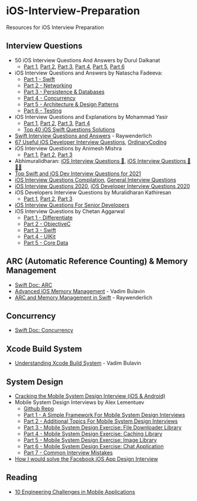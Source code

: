 # iOS-Interview-Preparation
Resources for iOS Interview Preparation

## Interview Questions
- 50 iOS Interview Questions And Answers by Durul Dalkanat
  - [Part 1](https://medium.com/@duruldalkanat/ios-interview-questions-13840247a57a), [Part 2](https://medium.com/@duruldalkanat/50-ios-interview-questions-and-answers-part-2-45f952230b9f), [Part 3](https://medium.com/@duruldalkanat/50-ios-interview-questions-and-answers-part-3-3fad146b6c3d), [Part 4](https://medium.com/@duruldalkanat/50-ios-interview-questions-and-answers-part-4-6f26b26341a), [Part 5](https://medium.com/@duruldalkanat/50-ios-interview-questions-and-answers-part-5-de6241374a8f), [Part 6](https://duruldalkanat.medium.com/50-ios-interview-questions-and-answers-part-6-3aba0cdd2070)
- iOS Interview Questions and Answers by Natascha Fadeeva:
  - [Part 1 - Swift](https://tanaschita.medium.com/ios-interview-questions-and-answers-for-senior-developers-part-1-9256221356f5)
  - [Part 2 - Networking](https://tanaschita.medium.com/ios-interview-questions-and-answers-for-senior-developers-part-2-4c1423f802ff)
  - [Part 3 - Persistence & Databases](https://tanaschita.medium.com/ios-interview-questions-and-answers-for-senior-developers-part-3-persistence-databases-7b646ffa3394)
  - [Part 4 - Concurrency](https://tanaschita.medium.com/ios-interview-questions-and-answers-for-senior-developers-part-4-concurrency-8a8ba88ebd16)
  - [Part 5 - Architecture & Design Patterns](https://tanaschita.medium.com/ios-interview-questions-and-answers-for-senior-developers-part-5-architecture-design-patterns-2228d28c33c0)
  - [Part 6 - Testing](https://medium.com/swlh/ios-interview-questions-and-answers-for-senior-developers-part-6-testing-63c691f33a3f)
- iOS Interview Questions and Explanations by Mohammad Yasir
  - [Part 1](https://mdcode2021.medium.com/part-1-ios-interview-preparation-questions-and-solutions-9b502dad8b63), [Part 2](https://mdcode2021.medium.com/part-2-ios-interview-preparation-questions-and-explanations-2217792f3cea), [Part 3](https://mdcode2021.medium.com/part-3-ios-interview-preparation-questions-and-explanations-e6fc5e391351), [Part 4](https://mdcode2021.medium.com/part-4-ios-interview-preparation-questions-and-explanations-b22b3176eccf)
  - [Top 40 iOS Swift Questions Solutions](https://medium.datadriveninvestor.com/top-40-ios-swift-questions-solutions-d038c7f20a48)
- [Swift Interview Questions and Answers](https://www.raywenderlich.com/762435-swift-interview-questions-and-answers) - Raywenderlich
- [67 Useful iOS Developer Interview Questions](https://medium.com/@artrmz/67-useful-ios-developer-interview-questions-3cb15973b71), [OrdinaryCoding](https://ordinarycoding.com/articles/ios-developer-interview-questions-2020/)
- iOS Interview Questions by Animesh Mishra
  - [Part 1](https://medium.com/@anios4991/ios-interview-questions-swift-part-1-a3e8402f85bd), [Part 2](https://medium.com/@anios4991/ios-interview-questions-swift-part-2-d3a070f9dbd), [Part 3](https://medium.com/@anios4991/ios-interview-questions-swift-part-3-c0e326bd2e66)
- Abhimuralidharan: [iOS Interview Questions 🍎](https://abhimuralidharan.medium.com/ios-interview-questions-6d8c2d99277c), [iOS Interview Questions 🤯😖😒](https://abhimuralidharan.medium.com/ios-interview-questions-736e27a96a74)
- [Top Swift and iOS Dev Interview Questions for 2021](https://stevenpcurtis.medium.com/top-swift-and-ios-dev-interview-questions-for-2021-ebfb31c8407d)
- [iOS Interview Questions Compilation](https://medium.com/@neroxiao/ios-interview-questions-compilation-758f11dbe376), [General Interview Questions](https://medium.com/@neroxiao/general-interview-questions-3df341cecd66)
- [iOS Interview Questions 2020](https://medium.com/@MuralidharanKathiresan/ios-interview-questions-2020-29f183d1d04c), [iOS Developer Interview Questions 2020](https://blog.usejournal.com/ios-developer-interview-questions-2020-6bb873153825)
- iOS Developers Interview Questions by Muralidharan Kathiresan
  - [Part 1](https://medium.com/swift-india/ios-developer-interview-tips-questions-part-1-8e76cc8995a4), [Part 2](https://medium.com/swift-india/ios-developer-interview-tips-questions-part-2-baa07ed36911), [Part 3](https://blog.usejournal.com/ios-developer-interview-questions-part-3-54a02f6e8888)
- [iOS Interview Questions For Senior Developers](https://www.sm-cloud.com/ios-interview-questions-for-senior-developers/)
- iOS Interview Questions by Chetan Aggarwal
  - [Part 1 - Differentiate](https://chetan-aggarwal.medium.com/ios-interview-questions-part-1-differentiate-99e8f574a3f1)
  - [Part 2 - ObjectiveC](https://chetan-aggarwal.medium.com/ios-interview-questions-part-2-objective-c-ca31602dab8f)
  - [Part 3 - Swift](https://chetan-aggarwal.medium.com/ios-interview-questions-part-3-swift-4b00ce352122)
  - [Part 4 - UIKit](https://chetan-aggarwal.medium.com/ios-interview-questions-part-4-uikit-a8b6c8fda042)
  - [Part 5 - Core Data](https://chetan-aggarwal.medium.com/ios-interview-questions-part-5-core-data-dc97e29835f8)

## ARC (Automatic Reference Counting) & Memory Management
- [Swift Doc: ARC](https://docs.swift.org/swift-book/LanguageGuide/AutomaticReferenceCounting.html)
- [Advanced iOS Memory Management](https://www.vadimbulavin.com/swift-memory-management-arc-strong-weak-and-unowned/) - Vadim Bulavin
- [ARC and Memory Management in Swift](https://www.raywenderlich.com/966538-arc-and-memory-management-in-swift) - Raywenderlich

## Concurrency
- [Swift Doc: Concurrency](https://docs.swift.org/swift-book/LanguageGuide/Concurrency.html)

## Xcode Build System
- [Understanding Xcode Build System](https://www.vadimbulavin.com/xcode-build-system/) - Vadim Bulavin

## System Design
- [Cracking the Mobile System Design Interview (iOS & Android)](https://themobileinterview.com/cracking-the-mobile-system-design-interview/)
- Mobile System Design Interviews by Alex Lementuev
  - [Github Repo](https://github.com/weeeBox/mobile-system-design)
  - [Part 1 - A Simple Framework For Mobile System Design Interviews](https://proandroiddev.com/a-simple-framework-for-mobile-system-design-interviews-89f6f4134b84)
  - [Part 2 - Additional Topics For Mobile System Design Interviews](https://proandroiddev.com/additional-topic-for-mobile-system-design-interviews-4c581cd93f0a)
  - [Part 3 - Mobile System Design Exercise: File Downloader Library](https://proandroiddev.com/mobile-system-design-exercise-file-downloader-library-ccb8ac0e5be4)
  - [Part 4 - Mobile System Design Exercise: Caching Library](https://proandroiddev.com/mobile-system-design-exercise-caching-library-8b3b5f1433cd)
  - [Part 5 - Mobile System Design Exercise: Image Library](https://proandroiddev.com/mobile-system-design-exercise-image-library-83999eb0ad3c)
  - [Part 6 - Mobile System Design Exercise: Chat Application](https://proandroiddev.com/mobile-system-design-exercise-chat-application-12223a0c1ac)
  - [Part 7 - Common Interview Mistakes](https://proandroiddev.com/common-interview-mistakes-dba0518bb6c0)
- [How I would solve the Facebook iOS App Design Interview](https://www.davidseek.com/fb/)

## Reading
- [10 Engineering Challenges in Mobile Applications](https://blog.pragmaticengineer.com/10-engineering-challenges-due-to-the-nature-of-mobile-applications/)
